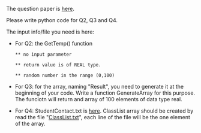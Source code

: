 The question paper is [here](https://github.com/wudithu08/icc-AL-CS-2021/blob/master/Assessments/Coding-for-in-class-paper-worksheet/Worksheet-Structured%20Programming.pdf). 

Please write python code for Q2, Q3 and Q4.

The input info/file you need is here:
* For Q2: the GetTemp() function

      ** no input parameter
      
      ** return value is of REAL type. 
      
      ** random number in the range (0,100)

* For Q3: for the array, naming "Result", you need to generate it at the beginning of your code. Write a function GenerateArray for this purpose. The funciotn will return and array of 100 elements of data type real. 

* For Q4: StudentContact.txt is [here](https://github.com/wudithu08/icc-AL-CS-2021/blob/master/Assessments/Coding-for-in-class-paper-worksheet/StudentContact.txt). 
          ClassList array should be created by read the file "[ClassList.txt](https://github.com/wudithu08/icc-AL-CS-2021/blob/master/Assessments/Coding-for-in-class-paper-worksheet/ClassList.txt)", each line of the file will be the one element of the array.
          

      
